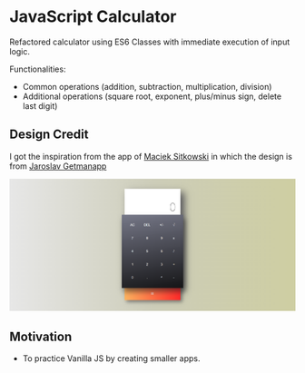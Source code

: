 # JavaScript Calculator

Refactored calculator using ES6 Classes with immediate execution of input logic.

Functionalities:

- Common operations (addition, subtraction, multiplication, division)
- Additional operations (square root, exponent, plus/minus sign, delete last digit)

## Design Credit

I got the inspiration from the app of [Maciek Sitkowski](https://github.com/sitek94/javascript-calculator)
in which the design is from [Jaroslav Getmanapp](https://dribbble.com/shots/2334270-004-Calculator)

![Design of the app](/imgs/app-design.PNG)

## Motivation

- To practice Vanilla JS by creating smaller apps.
